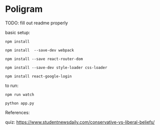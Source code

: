 # Poligram

TODO: fill out readme properly

basic setup:

`npm install`

`npm install  --save-dev webpack`

`npm install --save react-router-dom`

`npm install --save-dev style-loader css-loader`

`npm install react-google-login`

to run:

`npm run watch`

`python app.py`


References:

quiz: https://www.studentnewsdaily.com/conservative-vs-liberal-beliefs/
